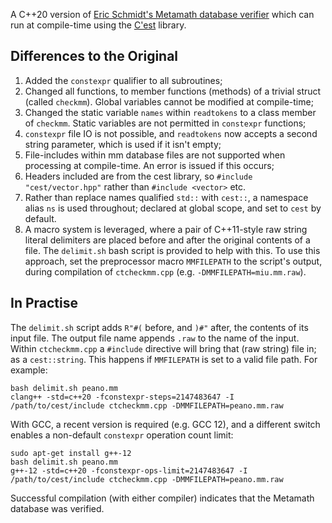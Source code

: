 A C++20 version of [Eric Schmidt's Metamath database
verifier](http://us.metamath.org/downloads/checkmm.cpp) which can run at
compile-time using the [C'est](https://github.com/pkeir/cest) library.

## Differences to the Original

1. Added the `constexpr` qualifier to all subroutines;
2. Changed all functions, to member functions (methods) of a trivial struct (called `checkmm`). Global variables cannot be modified at compile-time;
3. Changed the static variable `names` within `readtokens` to a class member of `checkmm`. Static variables are not permitted in `constexpr` functions;
4. `constexpr` file IO is not possible, and `readtokens` now accepts a second string parameter, which is used if it isn't empty;
5. File-includes within mm database files are not supported when processing at compile-time. An error is issued if this occurs;
6. Headers included are from the cest library, so `#include "cest/vector.hpp"` rather than `#include <vector>` etc.
7. Rather than replace names qualified `std::` with `cest::`, a namespace alias `ns` is used throughout; declared at global scope, and set to `cest` by default.
8. A macro system is leveraged, where a pair of C++11-style raw string literal delimiters are placed before and after the original contents of a file. The `delimit.sh` bash script is provided to help with this. To use this approach, set the preprocessor macro `MMFILEPATH` to the script's output, during compilation of `ctcheckmm.cpp` (e.g. `-DMMFILEPATH=miu.mm.raw`).

## In Practise

The `delimit.sh` script adds `R"#(` before, and `)#"` after, the
contents of its input file. The output file name appends `.raw` to the name of
the input. Within `ctcheckmm.cpp` a `#include` directive will bring that (raw
string) file in; as a `cest::string`. This happens if `MMFILEPATH` is set to a
valid file path. For example:

```
bash delimit.sh peano.mm
clang++ -std=c++20 -fconstexpr-steps=2147483647 -I /path/to/cest/include ctcheckmm.cpp -DMMFILEPATH=peano.mm.raw
```

With GCC, a recent version is required (e.g. GCC 12), and a different switch
enables a non-default `constexpr` operation count limit:

```
sudo apt-get install g++-12
bash delimit.sh peano.mm
g++-12 -std=c++20 -fconstexpr-ops-limit=2147483647 -I /path/to/cest/include ctcheckmm.cpp -DMMFILEPATH=peano.mm.raw
```

Successful compilation (with either compiler) indicates that the Metamath
database was verified.
